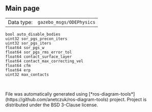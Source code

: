 <!--
File was automatically generated using 'ros-diagram-tools' project.
Project is distributed under the BSD 3-Clause license.
-->

## Main page

|     |     |
| --- | --- |
| Data type: | `gazebo_msgs/ODEPhysics` |

```
bool auto_disable_bodies
uint32 sor_pgs_precon_iters
uint32 sor_pgs_iters
float64 sor_pgs_w
float64 sor_pgs_rms_error_tol
float64 contact_surface_layer
float64 contact_max_correcting_vel
float64 cfm
float64 erp
uint32 max_contacts


```


</br>
File was automatically generated using [*ros-diagram-tools*](https://github.com/anetczuk/ros-diagram-tools) project.
Project is distributed under the BSD 3-Clause license.
